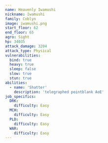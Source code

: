 ```yaml
---
name: Heavenly Iwamushi
nickname: Iwamushi
family: Coblyn
image: iwamushi.png
start_floor: 62
end_floor: 65
agro: Sight
hp: 34035
attack_damage: 3204
attack_type: Physical
vulnerabilities:
  bind: true
  heavy: true
  sleep: false
  slow: true
  stun: true
abilities:
  - name: 'Shatter'
    description: 'telegraphed pointblank AoE'
job_specifics:
  DRK:
    difficulty: Easy
  MCH:
    difficulty: Easy
  PLD:
    difficulty: Easy
  WAR:
    difficulty: Easy
---
```

